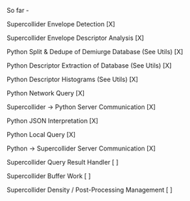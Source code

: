 So far -

Supercollider Envelope Detection [X]

Supercollider Envelope Descriptor Analysis [X]

Python Split & Dedupe of Demiurge Database (See Utils) [X]

Python Descriptor Extraction of Database (See Utils) [X]

Python Descriptor Histograms (See Utils) [X]

Python Network Query [X]

Supercollider -> Python Server Communication [X]

Python JSON Interpretation [X]

Python Local Query [X]

Python -> Supercollider Server Communication [X]

Supercollider Query Result Handler [ ]

Supercollider Buffer Work [ ]

Supercollider Density / Post-Processing Management [ ]


